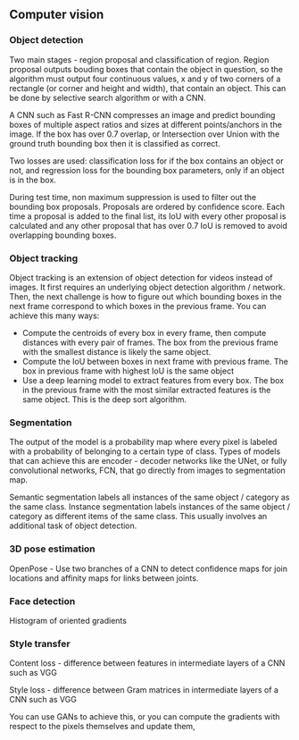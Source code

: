 ## Computer vision

### Object detection

Two main stages - region proposal and classification of region. Region proposal outputs bouding boxes that contain the object in question, so the algorithm must output four continuous values, x and y of two corners of a rectangle (or corner and height and width), that contain an object. This can be done by selective search algorithm or with a CNN.

A CNN such as Fast R-CNN compresses an image and predict bounding boxes of multiple aspect ratios and sizes at different points/anchors in the image. If the box has over 0.7 overlap, or Intersection over Union with the ground truth bounding box then it is classified as correct.

Two losses are used: classification loss for if the box contains an object or not, and regression loss for the bounding box parameters, only if an object is in the box.

During test time, non maximum suppression is used to filter out the bounding box proposals. Proposals are ordered by confidence score. Each time a proposal is added to the final list, its IoU with every other proposal is calculated and any other proposal that has over 0.7 IoU is removed to avoid overlapping bounding boxes.

### Object tracking

Object tracking is an extension of object detection for videos instead of images. It first requires an underlying object detection algorithm / network. Then, the next challenge is how to figure out which bounding boxes in the next frame correspond to which boxes in the previous frame. You can achieve this many ways:
- Compute the centroids of every box in every frame, then compute distances with every pair of frames. The box from the previous frame with the smallest distance is likely the same object.
- Compute the IoU between boxes in next frame with previous frame. The box in previous frame with highest IoU is the same object
- Use a deep learning model to extract features from every box. The box in the previous frame with the most similar extracted features is the same object. This is the deep sort algorithm.

### Segmentation

The output of the model is a probability map where every pixel is labeled with a probability of belonging to a certain type of class. Types of models that can achieve this are encoder - decoder networks like the UNet, or fully convolutional networks, FCN, that go directly from images to segmentation map.

Semantic segmentation labels all instances of the same object / category as the same class. Instance segmentation labels instances of the same object / category as different items of the same class. This usually involves an additional task of object detection.

### 3D pose estimation

OpenPose - Use two branches of a CNN to detect confidence maps for join locations and affinity maps for links between joints.

### Face detection

Histogram of oriented gradients

### Style transfer

Content loss - difference between features in intermediate layers of a CNN such as VGG

Style loss - difference between Gram matrices in intermediate layers of a CNN such as VGG

You can use GANs to achieve this, or you can compute the gradients with respect to the pixels themselves and update them,

